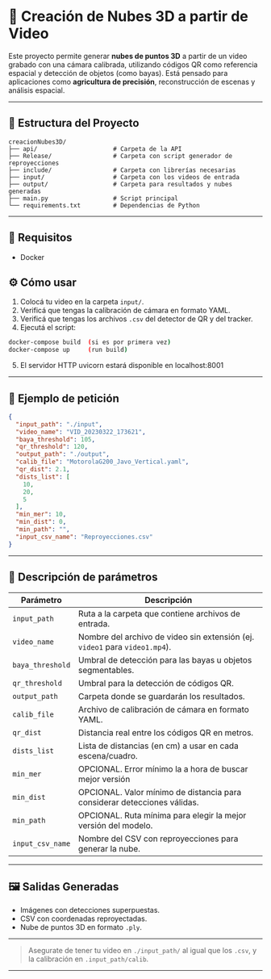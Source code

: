 # 📸 Creación de Nubes 3D a partir de Video

Este proyecto permite generar **nubes de puntos 3D** a partir de un video grabado con una cámara calibrada, utilizando códigos QR como referencia espacial y detección de objetos (como bayas). Está pensado para aplicaciones como **agricultura de precisión**, reconstrucción de escenas y análisis espacial.

---

## 📁 Estructura del Proyecto

```
creacionNubes3D/
├── api/                     # Carpeta de la API
├── Release/                 # Carpeta con script generador de reproyecciones
├── include/                 # Carpeta con librerías necesarias
├── input/                   # Carpeta con los videos de entrada
├── output/                  # Carpeta para resultados y nubes generadas
├── main.py                  # Script principal
└── requirements.txt         # Dependencias de Python
```

---

## 🧪 Requisitos

- Docker

## ⚙️ Cómo usar

1. Colocá tu video en la carpeta `input/`.
2. Verificá que tengas la calibración de cámara en formato YAML.
3. Verificá que tengas los archivos `.csv` del detector de QR y del tracker.
4. Ejecutá el script:

```bash
docker-compose build  (si es por primera vez)
docker-compose up     (run build)
```
5. El servidor HTTP uvicorn estará disponible en localhost:8001
---

## 🧾 Ejemplo de petición

```json
{
  "input_path": "./input",
  "video_name": "VID_20230322_173621",
  "baya_threshold": 105,
  "qr_threshold": 120,
  "output_path": "./output",
  "calib_file": "MotorolaG200_Javo_Vertical.yaml",
  "qr_dist": 2.1,
  "dists_list": [
    10,
    20,
    5
  ],
  "min_mer": 10,
  "min_dist": 0,
  "min_path": "",
  "input_csv_name": "Reproyecciones.csv"
}
```

---

## 🧷 Descripción de parámetros

| Parámetro          | Descripción                                                                 |
|--------------------|------------------------------------------------------------------------------|
| `input_path`       | Ruta a la carpeta que contiene archivos de entrada.                         |
| `video_name`       | Nombre del archivo de video sin extensión (ej. `video1` para `video1.mp4`). |
| `baya_threshold`   | Umbral de detección para las bayas u objetos segmentables.                  |
| `qr_threshold`     | Umbral para la detección de códigos QR.                                     |
| `output_path`      | Carpeta donde se guardarán los resultados.                                  |
| `calib_file`       | Archivo de calibración de cámara en formato YAML.                           |
| `qr_dist`          | Distancia real entre los códigos QR en metros.                              |
| `dists_list`       | Lista de distancias (en cm) a usar en cada escena/cuadro.                   |
| `min_mer`          | OPCIONAL. Error mínimo la a hora de buscar mejor versión                    |
| `min_dist`         | OPCIONAL. Valor mínimo de distancia para considerar detecciones válidas.    |
| `min_path`         | OPCIONAL. Ruta mínima para elegir la mejor versión del modelo.              |
| `input_csv_name`   | Nombre del CSV con reproyecciones para generar la nube.                     |

---

## 🖼️ Salidas Generadas

- Imágenes con detecciones superpuestas.
- CSV con coordenadas reproyectadas.
- Nube de puntos 3D en formato `.ply`.

---

> Asegurate de tener tu video en `./input_path/` al igual que los `.csv`, y la calibración en `.input_path/calib`.

---


